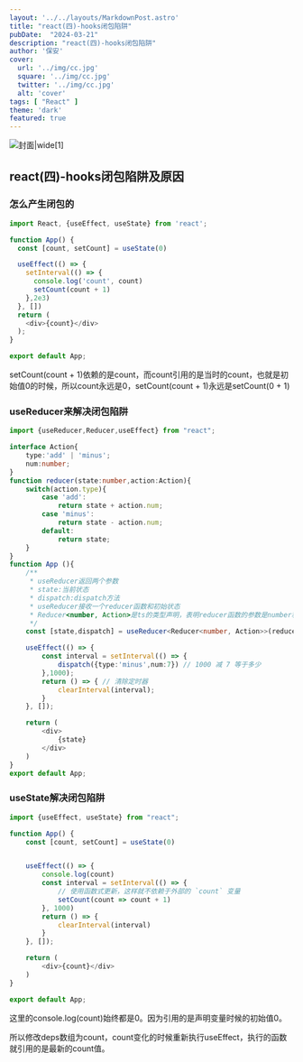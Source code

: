 ```yaml
---
layout: '../../layouts/MarkdownPost.astro'
title: "react(四)-hooks闭包陷阱"
pubDate:  "2024-03-21"
description: "react(四)-hooks闭包陷阱"
author: '保安'
cover:
  url: '../img/cc.jpg'
  square: '../img/cc.jpg'
  twitter: '../img/cc.jpg'
  alt: 'cover'
tags: [ "React" ]
theme: 'dark'
featured: true
---
```


![封面|wide](/img/cc.jpg)[1]

## react(四)-hooks闭包陷阱及原因

### 怎么产生闭包的

```typescript
import React, {useEffect, useState} from 'react';

function App() {
  const [count, setCount] = useState(0)

  useEffect(() => {
    setInterval(() => {
      console.log('count', count)
      setCount(count + 1)
    },2e3)
  }, [])
  return (
    <div>{count}</div>
  );
}

export default App;
```
setCount(count + 1)依赖的是count，而count引用的是当时的count，也就是初始值0的时候，所以count永远是0，setCount(count + 1)永远是setCount(0 + 1)

### useReducer来解决闭包陷阱

```typescript
import {useReducer,Reducer,useEffect} from "react";

interface Action{
    type:'add' | 'minus';
    num:number;
}
function reducer(state:number,action:Action){
    switch(action.type){
        case 'add':
            return state + action.num;
        case 'minus':
            return state - action.num;
        default:
            return state;
    }
}
function App (){
    /**
     * useReducer返回两个参数
     * state:当前状态
     * dispatch:dispatch方法
     * useReducer接收一个reducer函数和初始状态
     * Reducer<number, Action>是ts的类型声明，表明reducer函数的参数是number和Action类型
     */
    const [state,dispatch] = useReducer<Reducer<number, Action>>(reducer,1000)

    useEffect(() => {
        const interval = setInterval(() => {
            dispatch({type:'minus',num:7}) // 1000 减 7 等于多少
        },1000);
        return () => { // 清除定时器
            clearInterval(interval);
        }
    }, []);

    return (
        <div>
            {state}
        </div>
    )
}
export default App;
```

### useState解决闭包陷阱
```typescript
import {useEffect, useState} from "react";

function App() {
    const [count, setCount] = useState(0)


    useEffect(() => {
        console.log(count)
        const interval = setInterval(() => {
            // 使用函数式更新，这样就不依赖于外部的 `count` 变量
            setCount(count => count + 1)
        }, 1000)
        return () => {
            clearInterval(interval)
        }
    }, []);

    return (
        <div>{count}</div>
    )
}

export default App;
```
这里的console.log(count)始终都是0。因为引用的是声明变量时候的初始值0。

所以修改deps数组为count，count变化的时候重新执行useEffect，执行的函数就引用的是最新的count值。

